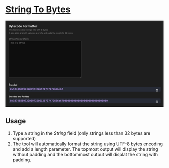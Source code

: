 # <a href="https://getrecon.xyz/tools/bytecode-string-tool" target="_blank" rel="noopener noreferrer">String To Bytes</a>

![String To Bytes](../images/tools/string_to_bytes.png)

## Usage 
1. Type a string in the _String_ field (only strings less than 32 bytes are supported)
2. The tool will automatically format the string using UTF-8 bytes encoding and add a length parameter. The topmost output will display the string without padding and the bottommost output will displat the string with padding.
